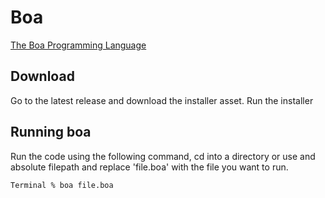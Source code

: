# Boa
[The Boa Programming Language](https://cyber-cp.github.io/Boa/)
## Download
Go to the latest release and download the installer asset.
Run the installer

## Running boa
Run the code using the following command, cd into a directory or use and absolute filepath and replace 'file.boa' with the file you want to run.
```
Terminal % boa file.boa
```